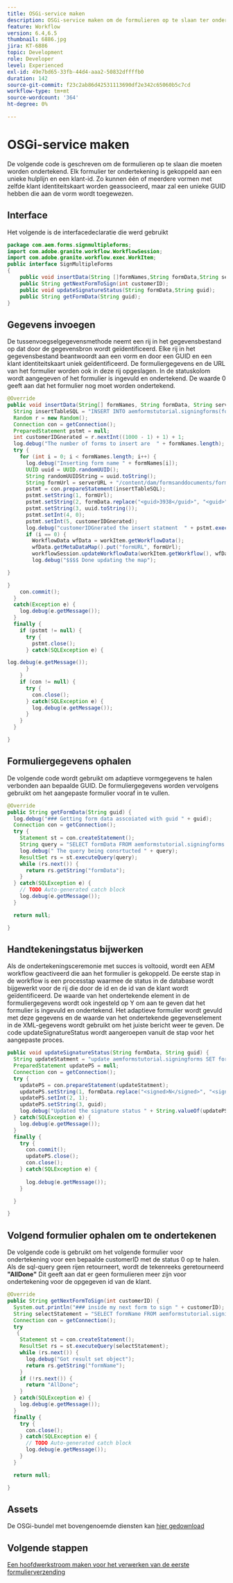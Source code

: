 ```yaml
---
title: OSGi-service maken
description: OSGi-service maken om de formulieren op te slaan ter ondertekening
feature: Workflow
version: 6.4,6.5
thumbnail: 6886.jpg
jira: KT-6886
topic: Development
role: Developer
level: Experienced
exl-id: 49e7bd65-33fb-44d4-aaa2-50832dffffb0
duration: 142
source-git-commit: f23c2ab86d42531113690df2e342c65060b5c7cd
workflow-type: tm+mt
source-wordcount: '364'
ht-degree: 0%

---
```


# OSGi-service maken

De volgende code is geschreven om de formulieren op te slaan die moeten worden ondertekend. Elk formulier ter ondertekening is gekoppeld aan een unieke hulplijn en een klant-id. Zo kunnen één of meerdere vormen met zelfde klant identiteitskaart worden geassocieerd, maar zal een unieke GUID hebben die aan de vorm wordt toegewezen.

## Interface

Het volgende is de interfacedeclaratie die werd gebruikt

```java
package com.aem.forms.signmultipleforms;
import com.adobe.granite.workflow.WorkflowSession;
import com.adobe.granite.workflow.exec.WorkItem;
public interface SignMultipleForms
{
    public void insertData(String []formNames,String formData,String serverURL,WorkItem workItem, WorkflowSession workflowSession);
    public String getNextFormToSign(int customerID);
    public void updateSignatureStatus(String formData,String guid);
    public String getFormData(String guid);
}
```



## Gegevens invoegen

De tussenvoegselgegevensmethode neemt een rij in het gegevensbestand op dat door de gegevensbron wordt geïdentificeerd. Elke rij in het gegevensbestand beantwoordt aan een vorm en door een GUID en een klant identiteitskaart uniek geïdentificeerd. De formuliergegevens en de URL van het formulier worden ook in deze rij opgeslagen. In de statuskolom wordt aangegeven of het formulier is ingevuld en ondertekend. De waarde 0 geeft aan dat het formulier nog moet worden ondertekend.

```java
@Override
public void insertData(String[] formNames, String formData, String serverURL, WorkItem workItem, WorkflowSession workflowSession) {
  String insertTableSQL = "INSERT INTO aemformstutorial.signingforms(formName,formData,guid,status,customerID) VALUES(?,?,?,?,?)";
  Random r = new Random();
  Connection con = getConnection();
  PreparedStatement pstmt = null;
  int customerIDGnerated = r.nextInt((1000 - 1) + 1) + 1;
  log.debug("The number of forms to insert are  " + formNames.length);
  try {
    for (int i = 0; i < formNames.length; i++) {
      log.debug("Inserting form name " + formNames[i]);
      UUID uuid = UUID.randomUUID();
      String randomUUIDString = uuid.toString();
      String formUrl = serverURL + "/content/dam/formsanddocuments/formsandsigndemo/" + formNames[i] + "/jcr:content?wcmmode=disabled&guid=" + randomUUIDString + "&customerID=" + customerIDGnerated;
      pstmt = con.prepareStatement(insertTableSQL);
      pstmt.setString(1, formUrl);
      pstmt.setString(2, formData.replace("<guid>3938</guid>", "<guid>" + uuid + "</guid>"));
      pstmt.setString(3, uuid.toString());
      pstmt.setInt(4, 0);
      pstmt.setInt(5, customerIDGnerated);
      log.debug("customerIDGnerated the insert statment  " + pstmt.execute());
      if (i == 0) {
        WorkflowData wfData = workItem.getWorkflowData();
        wfData.getMetaDataMap().put("formURL", formUrl);
        workflowSession.updateWorkflowData(workItem.getWorkflow(), wfData);
        log.debug("$$$$ Done updating the map");

}

}
    con.commit();
  }
  catch(Exception e) {
    log.debug(e.getMessage());
  }
  finally {
    if (pstmt != null) {
      try {
        pstmt.close();
      } catch(SQLException e) {

log.debug(e.getMessage());
      }
    }
    if (con != null) {
      try {
        con.close();
      } catch(SQLException e) {
        log.debug(e.getMessage());
      }
    }
  }

}
```


## Formuliergegevens ophalen

De volgende code wordt gebruikt om adaptieve vormgegevens te halen verbonden aan bepaalde GUID. De formuliergegevens worden vervolgens gebruikt om het aangepaste formulier vooraf in te vullen.

```java
@Override
public String getFormData(String guid) {
  log.debug("### Getting form data asscoiated with guid " + guid);
  Connection con = getConnection();
  try {
    Statement st = con.createStatement();
    String query = "SELECT formData FROM aemformstutorial.signingforms where guid = '" + guid + "'" + "";
    log.debug(" The query being consrtucted " + query);
    ResultSet rs = st.executeQuery(query);
    while (rs.next()) {
      return rs.getString("formData");
    }
  } catch(SQLException e) {
    // TODO Auto-generated catch block
    log.debug(e.getMessage());
  }

  return null;

}
```

## Handtekeningstatus bijwerken

Als de ondertekeningsceremonie met succes is voltooid, wordt een AEM workflow geactiveerd die aan het formulier is gekoppeld. De eerste stap in de workflow is een processtap waarmee de status in de database wordt bijgewerkt voor de rij die door de id en de id van de klant wordt geïdentificeerd. De waarde van het ondertekende element in de formuliergegevens wordt ook ingesteld op Y om aan te geven dat het formulier is ingevuld en ondertekend. Het adaptieve formulier wordt gevuld met deze gegevens en de waarde van het ondertekende gegevenselement in de XML-gegevens wordt gebruikt om het juiste bericht weer te geven. De code updateSignatureStatus wordt aangeroepen vanuit de stap voor het aangepaste proces.


```java
public void updateSignatureStatus(String formData, String guid) {
  String updateStatment = "update aemformstutorial.signingforms SET formData = ?, status = ? where guid = ?";
  PreparedStatement updatePS = null;
  Connection con = getConnection();
  try {
    updatePS = con.prepareStatement(updateStatment);
    updatePS.setString(1, formData.replace("<signed>N</signed>", "<signed>Y</signed>"));
    updatePS.setInt(2, 1);
    updatePS.setString(3, guid);
    log.debug("Updated the signature status " + String.valueOf(updatePS.execute()));
  } catch(SQLException e) {
    log.debug(e.getMessage());
  }
  finally {
    try {
      con.commit();
      updatePS.close();
      con.close();
    } catch(SQLException e) {
      
      log.debug(e.getMessage());
    }

  }

}
```

## Volgend formulier ophalen om te ondertekenen

De volgende code is gebruikt om het volgende formulier voor ondertekening voor een bepaalde customerID met de status 0 op te halen. Als de sql-query geen rijen retourneert, wordt de tekenreeks geretourneerd **&quot;AllDone&quot;** Dit geeft aan dat er geen formulieren meer zijn voor ondertekening voor de opgegeven id van de klant.

```java
@Override
public String getNextFormToSign(int customerID) {
  System.out.println("### inside my next form to sign " + customerID);
  String selectStatement = "SELECT formName FROM aemformstutorial.signingforms where status = 0 and customerID=" + customerID;
  Connection con = getConnection();
  try
   {
    Statement st = con.createStatement();
    ResultSet rs = st.executeQuery(selectStatement);
    while (rs.next()) {
      log.debug("Got result set object");
      return rs.getString("formName");
    }
    if (!rs.next()) {
      return "AllDone";
    }
  } catch(SQLException e) {
    log.debug(e.getMessage());
  }
  finally {
    try {
      con.close();
    } catch(SQLException e) {
      // TODO Auto-generated catch block
      log.debug(e.getMessage());
    }
  }

  return null;

}
```



## Assets

De OSGi-bundel met bovengenoemde diensten kan [hier gedownload](assets/sign-multiple-forms.jar)

## Volgende stappen

[Een hoofdwerkstroom maken voor het verwerken van de eerste formulierverzending](./create-main-workflow.md)
